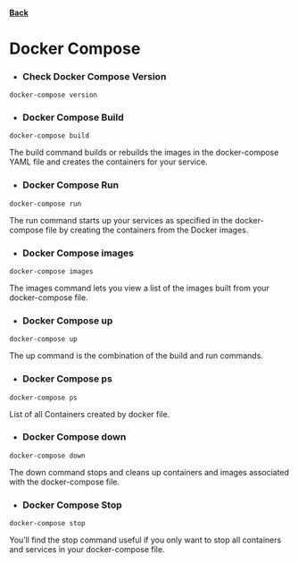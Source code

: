 #### [Back](./README.md)

# Docker Compose

* ### Check Docker Compose Version
```shell
docker-compose version
```

* ### Docker Compose Build
```shell
docker-compose build
```
The build command builds or rebuilds the images in the docker-compose YAML file and creates the containers for your service.

* ### Docker Compose Run
```shell
docker-compose run
```
The run command starts up your services as specified in the docker-compose file by creating the containers from the Docker images.

* ### Docker Compose images
```shell
docker-compose images
```
The images command lets you view a list of the images built from your docker-compose file.

* ### Docker Compose up
```shell
docker-compose up
```
The up command is the combination of the build and run commands.

* ### Docker Compose ps
```shell
docker-compose ps
```
List of all Containers created by docker file.

* ### Docker Compose down
```shell
docker-compose down
```
The down command stops and cleans up containers and images associated with the docker-compose file.

* ### Docker Compose Stop
```shell
docker-compose stop
```
You’ll find the stop command useful if you only want to stop all containers and services in your docker-compose file.